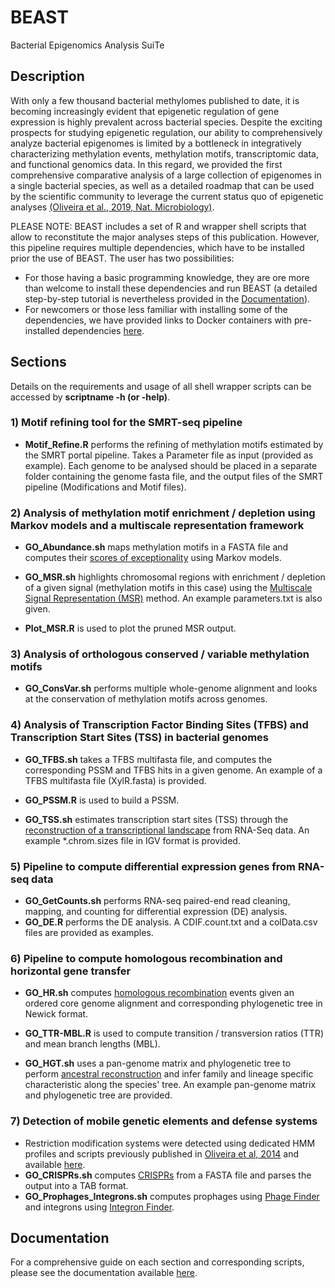 # BEAST
Bacterial Epigenomics Analysis SuiTe

## Description

With only a few thousand bacterial methylomes published to date, it is becoming increasingly evident that epigenetic regulation of gene expression is highly prevalent across bacterial species. Despite the exciting prospects for studying epigenetic regulation, our ability to comprehensively analyze bacterial epigenomes is limited by a bottleneck in integratively characterizing methylation events, methylation motifs, transcriptomic data, and functional genomics data. In this regard, we provided the first comprehensive comparative analysis of a large collection of epigenomes in a single bacterial species, as well as a detailed roadmap that can be used by the scientific community to leverage the current status quo of epigenetic analyses [(Oliveira et al., 2019, Nat. Microbiology)](https://www.nature.com/articles/s41564-019-0613-4). 

PLEASE NOTE: BEAST includes a set of R and wrapper shell scripts that allow to reconstitute the major analyses steps of this publication. However, this pipeline requires multiple dependencies, which have to be installed prior the use of BEAST. The user has two possibilities:

* For those having a basic programming knowledge, they are ore more than welcome to install these dependencies and run BEAST (a detailed step-by-step tutorial is nevertheless provided in the [Documentation](#documentation)). 
* For newcomers or those less familiar with installing some of the dependencies, we have provided links to Docker containers with pre-installed dependencies [here](https://beast-docs.readthedocs.io/en/latest/usage.html#running-beast-via-docker).

## Sections
Details on the requirements and usage of all shell wrapper scripts can be accessed by **scriptname -h (or -help)**.


### 1) Motif refining tool for the SMRT-seq pipeline
* **Motif_Refine.R** performs the refining of methylation motifs estimated by the SMRT portal pipeline. Takes a Parameter file as input (provided as example). Each genome to be analysed should be placed in a separate folder containing the genome fasta file, and the output files of the SMRT pipeline (Modifications and Motif files).

### 2) Analysis of methylation motif enrichment / depletion using Markov models and a multiscale representation framework
* **GO_Abundance.sh** maps methylation motifs in a FASTA file and computes their [scores of exceptionality](https://www.worldscientific.com/doi/abs/10.1142/9789814327732_0002) using Markov models.
* **GO_MSR.sh** highlights chromosomal regions with enrichment / depletion of a given signal (methylation motifs in this case) using the [Multiscale Signal Representation (MSR)](https://www.ncbi.nlm.nih.gov/pubmed/24727652) method. An example parameters.txt is also given. 

 * **Plot_MSR.R** is used to plot the pruned MSR output.

### 3) Analysis of orthologous conserved / variable methylation motifs
* **GO_ConsVar.sh** performs multiple whole-genome alignment and looks at the conservation of methylation motifs across genomes.

### 4) Analysis of Transcription Factor Binding Sites (TFBS) and Transcription Start Sites (TSS) in bacterial genomes
* **GO_TFBS.sh** takes a TFBS multifasta file, and computes the corresponding PSSM and TFBS hits in a given genome. An example of a TFBS multifasta file (XylR.fasta) is provided.
 * **GO_PSSM.R** is used to build a PSSM.

* **GO_TSS.sh** estimates transcription start sites (TSS) through the [reconstruction of a transcriptional landscape](https://www.ncbi.nlm.nih.gov/pubmed/24470570) from RNA-Seq data. An example *.chrom.sizes file in IGV format is provided.


### 5) Pipeline to compute differential expression genes from RNA-seq data
* **GO_GetCounts.sh** performs RNA-seq paired-end read cleaning, mapping, and counting for differential expression (DE) analysis.
 * **GO_DE.R** performs the DE analysis. A CDIF.count.txt and a colData.csv files are provided as examples.


### 6) Pipeline to compute homologous recombination and horizontal gene transfer
* **GO_HR.sh** computes [homologous recombination](https://journals.plos.org/ploscompbiol/article?id=10.1371/journal.pcbi.1004041) events given an ordered core genome alignment and corresponding phylogenetic tree in Newick format.
 * **GO_TTR-MBL.R** is used to compute transition / transversion ratios (TTR) and mean branch lengths (MBL).

* **GO_HGT.sh** uses a pan-genome matrix and phylogenetic tree to perform [ancestral reconstruction](https://www.ncbi.nlm.nih.gov/pubmed/20551134) and infer family and lineage specific characteristic along the species' tree. An example pan-genome matrix and phylogenetic tree are provided.
 
 
### 7) Detection of mobile genetic elements and defense systems
* Restriction modification systems were detected using dedicated HMM profiles and scripts previously published in [Oliveira et al, 2014](https://www.ncbi.nlm.nih.gov/pubmed/25120263) and available [here](https://github.com/pedrocas81).
* **GO_CRISPRs.sh** computes [CRISPRs](https://www.ncbi.nlm.nih.gov/pubmed/17577412) from a FASTA file and parses the output into a TAB format.
* **GO_Prophages_Integrons.sh** computes prophages using [Phage Finder](https://academic.oup.com/nar/article/34/20/5839/3100473) and integrons using [Integron Finder](https://www.ncbi.nlm.nih.gov/pmc/articles/PMC4889954/).


## Documentation
For a comprehensive guide on each section and corresponding scripts, please see the documentation available [here](https://beast-docs.readthedocs.io/en/latest/).

